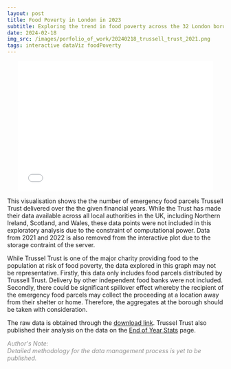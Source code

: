 ```yaml
---
layout: post
title: Food Poverty in London in 2023
subtitle: Exploring the trend in food poverty across the 32 London boroughs and City of London
date: 2024-02-18
img_src: /images/porfolio_of_work/20240218_trussell_trust_2021.png
tags: interactive dataViz foodPoverty
---
```





<div style="position: relative; width: 90%; padding-bottom: 60%;margin: 0 auto;">
  <iframe src="/asset/trussel_trust_2023.html" 
          style="position: absolute; width: 100%; height: 100%;"
          frameBorder="0">
  </iframe>
</div>

This visualisation shows the the number of emergency food parcels Trussell Trust delivered over the the given financial years.
While the Trust has made their data available across all local authorities in the UK, including Northern Ireland, Scotland, and Wales,
these data points were not included in this exploratory analysis due to the constraint of computational power.
Data from 2021 and 2022 is also removed from the interactive plot due to the storage contraint of the server.

While Trussel Trust is one of the major charity providing food to the population at risk of food poverty,
the data explored in this graph may not be representative. 
Firstly, this data only includes food parcels distributed by Trussell Trust. 
Delivery by other independent food banks were not included.
Secondly, there could be significant spillover effect whereby the recipient of the
emergency food parcels may collect the proceeding at a location away from their shelter or home.
Therefore, the aggregates at the borough should be taken with consideration.

The raw data is obtained through the [download link](https://www.trusselltrust.org/wp-content/uploads/sites/2/2023/04/Trussell-Trust-End-of-Year-Statistics-2022-23.xlsx). 
Trussel Trust also published their analysis on the data on the [End of Year Stats](https://www.trusselltrust.org/news-and-blog/latest-stats/end-year-stats/) page.



<span style="color:#8F8F8F">*Author's Note:<br>Detailed methodology for the data management process is yet to be published.*</span>